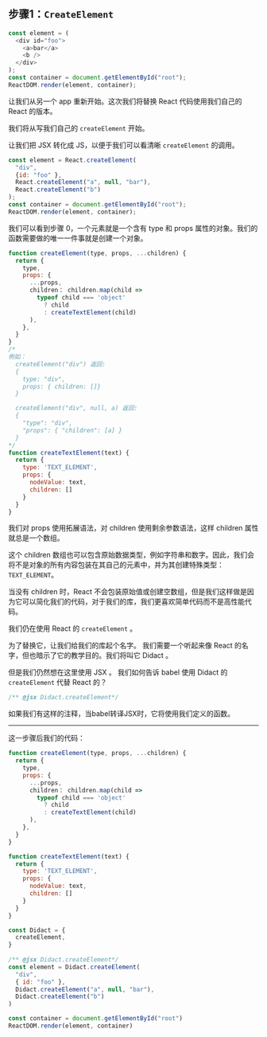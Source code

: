 ## 步骤1：`CreateElement`
```js
const element = (
  <div id="foo">
    <a>bar</a>
    <b />
  </div>
);
const container = document.getElementById("root");
ReactDOM.render(element, container);
```

让我们从另一个 app 重新开始。这次我们将替换 React 代码使用我们自己的 React 的版本。

我们将从写我们自己的 `createElement` 开始。

让我们把 JSX 转化成 JS，以便于我们可以看清晰 `createElement` 的调用。
```js
const element = React.createElement(
  "div",
  {id: "foo" },
  React.createElement("a", null, "bar"),
  React.createElement("b")
);
const container = document.getElementById("root");
ReactDOM.render(element, container);
```

我们可以看到步骤 0，一个元素就是一个含有 type 和 props 属性的对象。我们的函数需要做的唯一一件事就是创建一个对象。
```js
function createElement(type, props, ...children) {
  return {
    type,
    props: {
      ...props,
      children： children.map(child => 
        typeof child === 'object'
          ? child
          : createTextElement(child)
      ),
    },
  }
}
/*
例如：
  createElement("div") 返回: 
  {
    type: "div",
    props: { children: []}
  }

  createElement("div", null, a) 返回:
  {
    "type": "div",
    "props": { "children": [a] }
  }
*/
function createTextElement(text) {
  return {
    type: 'TEXT_ELEMENT',
    props: {
      nodeValue: text,
      children: []
    }
  }
}
```
我们对 props 使用拓展语法，对 children 使用剩余参数语法，这样 children 属性就总是一个数组。

这个 children 数组也可以包含原始数据类型，例如字符串和数字。因此，我们会将不是对象的所有内容包装在其自己的元素中，并为其创建特殊类型：`TEXT_ELEMENT`。

当没有 children 时，React 不会包装原始值或创建空数组，但是我们这样做是因为它可以简化我们的代码，对于我们的库，我们更喜欢简单代码而不是高性能代码。

我们仍在使用 React 的 `createElement` 。

为了替换它，让我们给我们的库起个名字。 我们需要一个听起来像 React 的名字，但也暗示了它的教学目的。我们将叫它 Didact 。

但是我们仍然想在这里使用 JSX 。 我们如何告诉 babel 使用 Didact 的 `createElement` 代替 React 的？

```js
/** @jsx Didact.createElement*/
```
如果我们有这样的注释，当babel转译JSX时，它将使用我们定义的函数。

---

这一步骤后我们的代码：
```js
function createElement(type, props, ...children) {
  return {
    type,
    props: {
      ...props,
      children： children.map(child => 
        typeof child === 'object'
          ? child
          : createTextElement(child)
      ),
    },
  }
}

function createTextElement(text) {
  return {
    type: 'TEXT_ELEMENT',
    props: {
      nodeValue: text,
      children: []
    }
  }
}

const Didact = {
  createElement,
}
​
/** @jsx Didact.createElement*/
const element = Didact.createElement(
  "div",
  { id: "foo" },
  Didact.createElement("a", null, "bar"),
  Didact.createElement("b")
)

const container = document.getElementById("root")
ReactDOM.render(element, container)
```